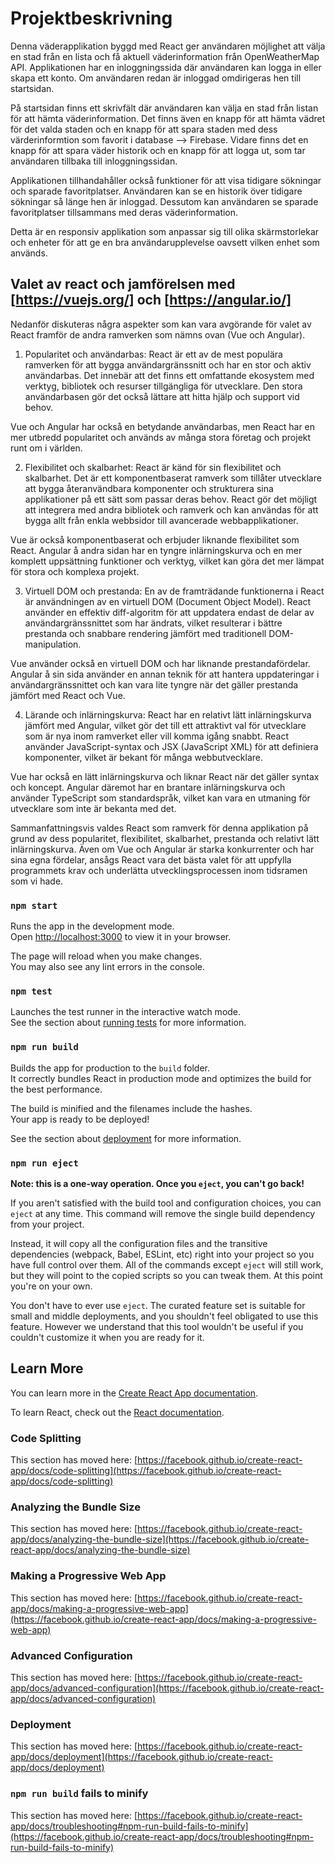 # Projektbeskrivning

Denna väderapplikation byggd med React ger användaren möjlighet att välja en stad från en lista och få aktuell väderinformation från OpenWeatherMap API. Applikationen har en inloggningssida där användaren kan logga in eller skapa ett konto. Om användaren redan är inloggad omdirigeras hen till startsidan.

På startsidan finns ett skrivfält där användaren kan välja en stad från listan för att hämta väderinformation. Det finns även en knapp för att hämta vädret för det valda staden och en knapp för att spara staden med dess värderinformtion som favorit i database --> Firebase. Vidare finns det en knapp för att spara väder historik och en knapp för att logga ut, som tar användaren tillbaka till inloggningssidan.

Applikationen tillhandahåller också funktioner för att visa tidigare sökningar och sparade favoritplatser. Användaren kan se en historik över tidigare sökningar så länge hen är inloggad. Dessutom kan användaren se sparade favoritplatser tillsammans med deras väderinformation.

Detta är en responsiv applikation som anpassar sig till olika skärmstorlekar och enheter för att ge en bra användarupplevelse oavsett vilken enhet som används.


## Valet av react och jamförelsen med [https://vuejs.org/] och [https://angular.io/]

Nedanför diskuteras några aspekter som kan vara avgörande för valet av React framför de andra ramverken som nämns ovan (Vue och Angular).

1. Popularitet och användarbas:
React är ett av de mest populära ramverken för att bygga användargränssnitt och har en stor och aktiv användarbas. Det innebär att det finns ett omfattande ekosystem med verktyg, bibliotek och resurser tillgängliga för utvecklare. Den stora användarbasen gör det också lättare att hitta hjälp och support vid behov.

Vue och Angular har också en betydande användarbas, men React har en mer utbredd popularitet och används av många stora företag och projekt runt om i världen.

2. Flexibilitet och skalbarhet:
React är känd för sin flexibilitet och skalbarhet. Det är ett komponentbaserat ramverk som tillåter utvecklare att bygga återanvändbara komponenter och strukturera sina applikationer på ett sätt som passar deras behov. React gör det möjligt att integrera med andra bibliotek och ramverk och kan användas för att bygga allt från enkla webbsidor till avancerade webbapplikationer.

Vue är också komponentbaserat och erbjuder liknande flexibilitet som React. Angular å andra sidan har en tyngre inlärningskurva och en mer komplett uppsättning funktioner och verktyg, vilket kan göra det mer lämpat för stora och komplexa projekt.

3. Virtuell DOM och prestanda:
En av de framträdande funktionerna i React är användningen av en virtuell DOM (Document Object Model). React använder en effektiv diff-algoritm för att uppdatera endast de delar av användargränssnittet som har ändrats, vilket resulterar i bättre prestanda och snabbare rendering jämfört med traditionell DOM-manipulation.

Vue använder också en virtuell DOM och har liknande prestandafördelar. Angular å sin sida använder en annan teknik för att hantera uppdateringar i användargränssnittet och kan vara lite tyngre när det gäller prestanda jämfört med React och Vue.

4. Lärande och inlärningskurva:
React har en relativt lätt inlärningskurva jämfört med Angular, vilket gör det till ett attraktivt val för utvecklare som är nya inom ramverket eller vill komma igång snabbt. React använder JavaScript-syntax och JSX (JavaScript XML) för att definiera komponenter, vilket är bekant för många webbutvecklare.

Vue har också en lätt inlärningskurva och liknar React när det gäller syntax och koncept. Angular däremot har en brantare inlärningskurva och använder TypeScript som standardspråk, vilket kan vara en utmaning för utvecklare som inte är bekanta med det.

Sammanfattningsvis valdes React som ramverk för denna applikation på grund av dess popularitet, flexibilitet, skalbarhet, prestanda och relativt lätt inlärningskurva. Även om Vue och Angular är starka konkurrenter och har sina egna fördelar, ansågs React vara det bästa valet för att uppfylla programmets krav och underlätta utvecklingsprocessen inom tidsramen som vi hade.




 

### `npm start`

Runs the app in the development mode.\
Open [http://localhost:3000](http://localhost:3000) to view it in your browser.

The page will reload when you make changes.\
You may also see any lint errors in the console.

### `npm test`

Launches the test runner in the interactive watch mode.\
See the section about [running tests](https://facebook.github.io/create-react-app/docs/running-tests) for more information.

### `npm run build`

Builds the app for production to the `build` folder.\
It correctly bundles React in production mode and optimizes the build for the best performance.

The build is minified and the filenames include the hashes.\
Your app is ready to be deployed!

See the section about [deployment](https://facebook.github.io/create-react-app/docs/deployment) for more information.

### `npm run eject`

**Note: this is a one-way operation. Once you `eject`, you can't go back!**

If you aren't satisfied with the build tool and configuration choices, you can `eject` at any time. This command will remove the single build dependency from your project.

Instead, it will copy all the configuration files and the transitive dependencies (webpack, Babel, ESLint, etc) right into your project so you have full control over them. All of the commands except `eject` will still work, but they will point to the copied scripts so you can tweak them. At this point you're on your own.

You don't have to ever use `eject`. The curated feature set is suitable for small and middle deployments, and you shouldn't feel obligated to use this feature. However we understand that this tool wouldn't be useful if you couldn't customize it when you are ready for it.

## Learn More

You can learn more in the [Create React App documentation](https://facebook.github.io/create-react-app/docs/getting-started).

To learn React, check out the [React documentation](https://reactjs.org/).

### Code Splitting

This section has moved here: [https://facebook.github.io/create-react-app/docs/code-splitting](https://facebook.github.io/create-react-app/docs/code-splitting)

### Analyzing the Bundle Size

This section has moved here: [https://facebook.github.io/create-react-app/docs/analyzing-the-bundle-size](https://facebook.github.io/create-react-app/docs/analyzing-the-bundle-size)

### Making a Progressive Web App

This section has moved here: [https://facebook.github.io/create-react-app/docs/making-a-progressive-web-app](https://facebook.github.io/create-react-app/docs/making-a-progressive-web-app)

### Advanced Configuration

This section has moved here: [https://facebook.github.io/create-react-app/docs/advanced-configuration](https://facebook.github.io/create-react-app/docs/advanced-configuration)

### Deployment

This section has moved here: [https://facebook.github.io/create-react-app/docs/deployment](https://facebook.github.io/create-react-app/docs/deployment)

### `npm run build` fails to minify

This section has moved here: [https://facebook.github.io/create-react-app/docs/troubleshooting#npm-run-build-fails-to-minify](https://facebook.github.io/create-react-app/docs/troubleshooting#npm-run-build-fails-to-minify)
